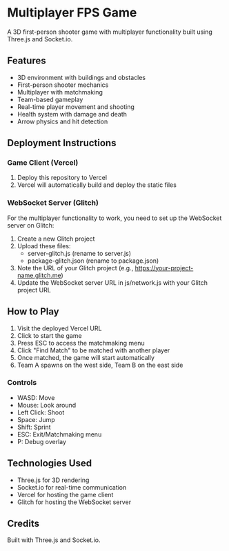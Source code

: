 # Multiplayer FPS Game

A 3D first-person shooter game with multiplayer functionality built using Three.js and Socket.io.

## Features

- 3D environment with buildings and obstacles
- First-person shooter mechanics
- Multiplayer with matchmaking
- Team-based gameplay
- Real-time player movement and shooting
- Health system with damage and death
- Arrow physics and hit detection

## Deployment Instructions

### Game Client (Vercel)

1. Deploy this repository to Vercel
2. Vercel will automatically build and deploy the static files

### WebSocket Server (Glitch)

For the multiplayer functionality to work, you need to set up the WebSocket server on Glitch:

1. Create a new Glitch project
2. Upload these files:
   - server-glitch.js (rename to server.js)
   - package-glitch.json (rename to package.json)
3. Note the URL of your Glitch project (e.g., https://your-project-name.glitch.me)
4. Update the WebSocket server URL in js/network.js with your Glitch project URL

## How to Play

1. Visit the deployed Vercel URL
2. Click to start the game
3. Press ESC to access the matchmaking menu
4. Click "Find Match" to be matched with another player
5. Once matched, the game will start automatically
6. Team A spawns on the west side, Team B on the east side

### Controls

- WASD: Move
- Mouse: Look around
- Left Click: Shoot
- Space: Jump
- Shift: Sprint
- ESC: Exit/Matchmaking menu
- P: Debug overlay

## Technologies Used

- Three.js for 3D rendering
- Socket.io for real-time communication
- Vercel for hosting the game client
- Glitch for hosting the WebSocket server

## Credits

Built with Three.js and Socket.io.